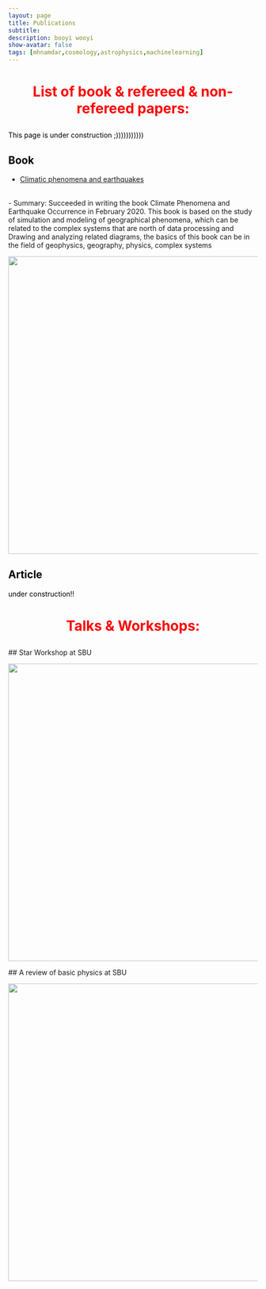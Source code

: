 ```yaml
---
layout: page
title: Publications
subtitle: 
description: booyi wooyi
show-avatar: false
tags: [mhnamdar,cosmology,astrophysics,machinelearning]
---
```



<style>{color:black;}</style>
 
<style>H1{color:black;}</style>
<style>H2{color:black;}</style>
<style>H3{color:black;}</style>
<style>p{color:black;}</style>



<h1 align="center"> <p style="color:red;"> List of book & refereed & non-refereed papers: </p> </h1>

   This page is under construction ;)))))))))))

## Book
- [Climatic phenomena and earthquakes](https://www.gisoom.com/book/11656525/%DA%A9%D8%AA%D8%A7%D8%A8-%D9%BE%D8%AF%DB%8C%D8%AF%D9%87-%D9%87%D8%A7%DB%8C-%D8%A7%D9%82%D9%84%DB%8C%D9%85%DB%8C-%D9%88-%D9%88%D9%82%D9%88%D8%B9-%D8%B2%D9%84%D8%B2%D9%84%D9%87/)
<br>
- Summary:  Succeeded in writing the book Climate Phenomena and Earthquake Occurrence in February 2020. This book is based on the study of simulation and modeling of geographical phenomena, which can be related to the complex systems that are north of data processing and Drawing and analyzing related diagrams, the basics of this book can be in the field of geophysics, geography, physics, complex systems
<p align="center"> <img src="../img/book.jpg" height="600px"> </p>

## Article
under construction!!

<h1 align="center"> <p style="color:red;"> Talks & Workshops: </p> </h1>
## Star Workshop at SBU
<p align="center"> <img src="../img/starws.jpg" height="600px"> </p>
## A review of basic physics at SBU
<p align="center"> <img src="../img/Arphysics.jpg" height="600px"> </p>

<embed src="../music/Mark%20Eliyahu%20%E2%80%93%20Journey.mp3" loop="true" autostart="true" width="2"
         height="0">
